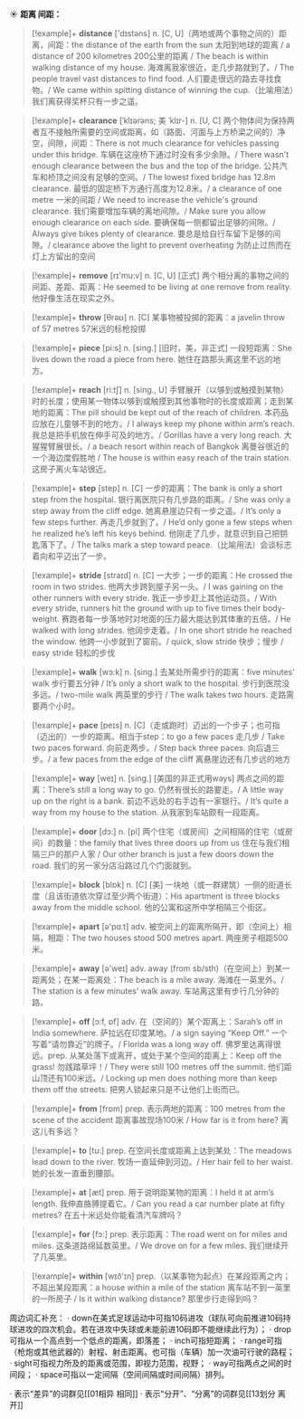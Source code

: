 ☀ <span class="category">**距离 间距：**</span>
>[!example]+ <span class="vocabulary">**distance**</span> ['dɪstəns] 
> <span class="definition">n. [C, U]（两地或两个事物之间的）距离，间距：</span>the distance of the earth from the sun 太阳到地球的距离 / a distance of 200 kilometres 200公里的距离 / The beach is within walking distance of my house. 海滩离我家很近，走几步路就到了。/ The people travel vast distances to find food. 人们要走很远的路去寻找食物。/ We came within spitting distance of winning the cup.（比喻用法）我们离获得奖杯只有一步之遥。
           
>[!example]+ <span class="vocabulary">**clearance**</span> [ˈklɪərəns; 美 ˈklɪr-]
> <span class="definition">n. [U, C] 两个物体间为保持两者互不接触所需要的空间或距离，如（路面、河面与上方桥梁之间的）净空，间隙，间距：</span>There is not much clearance for vehicles passing under this bridge. 车辆在这座桥下通过时没有多少余隙。/ There wasn't enough clearance between the bus and the top of the bridge. 公共汽车和桥顶之间没有足够的空间。/ The lowest fixed bridge has 12.8m clearance. 最低的固定桥下方通行高度为12.8米。/ a clearance of one metre 一米的间距 / We need to increase the vehicle's ground clearance. 我们需要增加车辆的离地间隙。/ Make sure you allow enough clearance on each side. 要确保每一侧都留出足够的间隙。/ Always give bikes plenty of clearance. 要总是给自行车留下足够的间隙。/ clearance above the light to prevent overheating 为防止过热而在灯上方留出的空间

>[!example]+ <span class="vocabulary">**remove**</span> [rɪ'mu:v] 
> <span class="definition">n. [C, U] [正式] 两个相分离的事物之间的间距、差距、距离：</span>He seemed to be living at one remove from reality. 他好像生活在现实之外。

>[!example]+ <span class="vocabulary">**throw**</span> [θrəʊ] 
> <span class="definition">n. [C] 某事物被投掷的距离：</span>a javelin throw of 57 metres 57米远的标枪投掷

>[!example]+ <span class="vocabulary">**piece**</span> [pi:s] 
> <span class="definition">n. [sing.] [旧时，美，非正式] 一段短距离：</span>She lives down the road a piece from here. 她住在路那头离这里不远的地方。

>[!example]+ <span class="vocabulary">**reach**</span> [ri:tʃ] 
> <span class="definition">n. [sing., U] 手臂展开（以够到或触摸到某物）时的长度；使用某一物体以够到或触摸到其他事物时的长度或距离；走到某地的距离：</span>The pill should be kept out of the reach of children. 本药品应放在儿童够不到的地方。/ I always keep my phone within arm’s reach. 我总是把手机放在伸手可及的地方。/ Gorillas have a very long reach. 大猩猩臂展很长。/ a beach resort within reach of Bangkok 离曼谷很近的一个海边度假胜地 / The house is within easy reach of the train station. 这房子离火车站很近。

>[!example]+ <span class="vocabulary">**step**</span> [step] 
> <span class="definition">n. [C] 一步的距离：</span>The bank is only a short step from the hospital. 银行离医院只有几步路的距离。/ She was only a step away from the cliff edge. 她离悬崖边只有一步之遥。/ It’s only a few steps further. 再走几步就到了。/ He’d only gone a few steps when he realized he’s left his keys behind. 他刚走了几步，就意识到自己把钥匙落下了。/ The talks mark a step toward peace.（比喻用法）会谈标志着向和平迈出了一步。
           
>[!example]+ <span class="vocabulary">**stride**</span> [straɪd]
> <span class="definition">n. [C] 一大步；一步的距离：</span>He crossed the room in two strides. 他两大步跨到屋子另一头。/ I was gaining on the other runners with every stride. 我正一步步赶上其他运动员。/ With every stride, runners hit the ground with up to five times their body-weight. 赛跑者每一步落地时对地面的压力最大能达到其体重的五倍。/ He walked with long strides. 他阔步走着。/ In one short stride he reached the window. 他跨一小步就到了窗前。/ quick, slow stride 快步；慢步 / easy stride 轻松的步伐

>[!example]+ <span class="vocabulary">**walk**</span> [wɔ:k] 
> <span class="definition">n. [sing.] 去某处所需步行的距离：</span>five minutes’ walk 步行要五分钟 / It’s only a short walk to the hospital. 步行到医院没多远。/ two-mile walk 两英里的步行 / The walk takes two hours. 走路需要两个小时。

>[!example]+ <span class="vocabulary">**pace**</span> [peɪs] 
> <span class="definition">n. [C]（走或跑时）迈出的一个步子；也可指（迈出的）一步的距离。相当于step：</span>to go a few paces 走几步 / Take two paces forward. 向前走两步。/ Step back three paces. 向后退三步。/ a few paces from the edge of the cliff 离悬崖边还有几步远的地方

>[!example]+ <span class="vocabulary">**way**</span> [weɪ] 
> <span class="definition">n. [sing.] [美国的非正式用ways] 两点之间的距离：</span>There’s still a long way to go. 仍然有很长的路要走。/ A little way up on the right is a bank. 前边不远处的右手边有一家银行。/ It’s quite a way from my house to the station. 从我家到车站颇有一段距离。

>[!example]+ <span class="vocabulary">**door**</span> [dɔ:] 
> <span class="definition">n. [pl] 两个住宅（或房间）之间相隔的住宅（或房间）的数量：</span>the family that lives three doors up from us 住在与我们相隔三户的那户人家 / Our other branch is just a few doors down the road. 我们的另一家分店沿路过几个门面就到。

>[!example]+ <span class="vocabulary">**block**</span> [blɒk] 
> <span class="definition">n. [C] [美] 一块地（或一群建筑）一侧的街道长度（且该街道依次穿过至少两个街道）：</span>His apartment is three blocks away from the middle school. 他的公寓和这所中学相隔三个街区。

>[!example]+ <span class="vocabulary">**apart**</span> [ə'pɑːt] 
> <span class="definition">adv. 被空间上的距离所隔开，即（空间上）相隔，相距：</span>The two houses stood 500 metres apart. 两座房子相距500米。

>[!example]+ <span class="vocabulary">**away**</span> [ə'weɪ] 
> <span class="definition">adv. away (from sb/sth)（在空间上）到某一距离处；在某一距离处：</span>The beach is a mile away. 海滩在一英里外。/ The station is a few minutes’ walk away. 车站离这里有步行几分钟的路。

>[!example]+ <span class="vocabulary">**off**</span> [ɔ:f, ɒf] 
> <span class="definition">adv. 在（空间的）某个距离上：</span>Sarah’s off in India somewhere. 萨拉远在印度某地。/ a sign saying “Keep Off.” 一个写着“请勿靠近”的牌子。/ Florida was a long way off. 佛罗里达离得很远。<span class="definition">prep. 从某处落下或离开，或处于某个空间的距离上：</span>Keep off the grass! 勿践踏草坪！/ They were still 100 metres off the summit. 他们距山顶还有100米远。/ Locking up men does nothing more than keep them off the streets. 把男人锁起来只是不让他们上街而已。

>[!example]+ <span class="vocabulary">**from**</span> [frɒm] 
> <span class="definition">prep. 表示两地的距离：</span>100 metres from the scene of the accident 距离事故现场100米 / How far is it from here? 离这儿有多远？

>[!example]+ <span class="vocabulary">**to**</span> [tu:] 
> <span class="definition">prep. 在空间长度或距离上达到某处：</span>The meadows lead down to the river. 牧场一直延伸到河边。/ Her hair fell to her waist. 她的长发一直垂到腰部。

>[!example]+ <span class="vocabulary">**at**</span> [æt] 
> <span class="definition">prep. 用于说明距某物的距离：</span>I held it at arm’s length. 我伸直胳膊提着它。/ Can you read a car number plate at fifty metres? 在五十米远处你能看清汽车牌吗？

>[!example]+ <span class="vocabulary">**for**</span> [fɔ:] 
> <span class="definition">prep. 表示距离：</span>The road went on for miles and miles. 这条道路绵延数英里。/ We drove on for a few miles. 我们继续开了几英里。

>[!example]+ <span class="vocabulary">**within**</span> [wɪð'ɪn] 
> <span class="definition">prep.（以某事物为起点）在某段距离之内；不超出某段距离：</span>a house within a mile of the station 离车站不到一英里的一所房子 / Is it within walking distance? 那里步行走得到吗？

周边词汇补充：
· down在美式足球运动中可指10码进攻（球队可向前推进10码持球进攻的四次机会。若在进攻中失球或未能前进10码即不能继续此行为）；
· drop可指从一个高点到一个低点的距离，即落差；
· inch可指短距离；
· range可指（枪炮或其他武器的）射程、射击距离。也可指（车辆）加一次油可行驶的路程；
· sight可指视力所及的距离或范围，即视力范围，视野；
· way可指两点之间的时间段；
· space可指以一定间隔（空间间隔或时间间隔）排列。

· 表示“差异”的词群见[[01相异 相同]]
· 表示“分开”、“分离”的词群见[[13划分 离开]]
